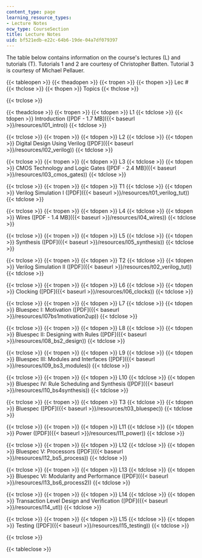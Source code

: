 ```yaml
---
content_type: page
learning_resource_types:
- Lecture Notes
ocw_type: CourseSection
title: Lecture Notes
uid: bf521edb-e22c-64b6-19de-04a7df079397
---
```


The table below contains information on the course's lectures (L) and tutorials (T). Tutorials 1 and 2 are courtesy of Christopher Batten. Tutorial 3 is courtesy of Michael Pellauer.

{{< tableopen >}}
{{< theadopen >}}
{{< tropen >}}
{{< thopen >}}
Lec #
{{< thclose >}}
{{< thopen >}}
Topics
{{< thclose >}}

{{< trclose >}}

{{< theadclose >}}
{{< tropen >}}
{{< tdopen >}}
L1
{{< tdclose >}}
{{< tdopen >}}
Introduction ([PDF - 1.7 MB]({{< baseurl >}}/resources/l01_intro))
{{< tdclose >}}

{{< trclose >}}
{{< tropen >}}
{{< tdopen >}}
L2
{{< tdclose >}}
{{< tdopen >}}
Digital Design Using Verilog ([PDF]({{< baseurl >}}/resources/l02_verilog))
{{< tdclose >}}

{{< trclose >}}
{{< tropen >}}
{{< tdopen >}}
L3
{{< tdclose >}}
{{< tdopen >}}
CMOS Technology and Logic Gates ([PDF - 2.4 MB]({{< baseurl >}}/resources/l03_cmos_gates))
{{< tdclose >}}

{{< trclose >}}
{{< tropen >}}
{{< tdopen >}}
T1
{{< tdclose >}}
{{< tdopen >}}
Verilog Simulation I ([PDF]({{< baseurl >}}/resources/t01_verilog_tut))
{{< tdclose >}}

{{< trclose >}}
{{< tropen >}}
{{< tdopen >}}
L4
{{< tdclose >}}
{{< tdopen >}}
Wires ([PDF - 1.4 MB]({{< baseurl >}}/resources/l04_wires))
{{< tdclose >}}

{{< trclose >}}
{{< tropen >}}
{{< tdopen >}}
L5
{{< tdclose >}}
{{< tdopen >}}
Synthesis ([PDF]({{< baseurl >}}/resources/l05_synthesis))
{{< tdclose >}}

{{< trclose >}}
{{< tropen >}}
{{< tdopen >}}
T2
{{< tdclose >}}
{{< tdopen >}}
Verilog Simulation II ([PDF]({{< baseurl >}}/resources/t02_verilog_tut))
{{< tdclose >}}

{{< trclose >}}
{{< tropen >}}
{{< tdopen >}}
L6
{{< tdclose >}}
{{< tdopen >}}
Clocking ([PDF]({{< baseurl >}}/resources/l06_clocks))
{{< tdclose >}}

{{< trclose >}}
{{< tropen >}}
{{< tdopen >}}
L7
{{< tdclose >}}
{{< tdopen >}}
Bluespec I: Motivation ([PDF]({{< baseurl >}}/resources/l07bs1motivation2up))
{{< tdclose >}}

{{< trclose >}}
{{< tropen >}}
{{< tdopen >}}
L8
{{< tdclose >}}
{{< tdopen >}}
Bluespec II: Designing with Rules ([PDF]({{< baseurl >}}/resources/l08_bs2_design))
{{< tdclose >}}

{{< trclose >}}
{{< tropen >}}
{{< tdopen >}}
L9
{{< tdclose >}}
{{< tdopen >}}
Bluespec III: Modules and Interfaces ([PDF]({{< baseurl >}}/resources/l09_bs3_modules))
{{< tdclose >}}

{{< trclose >}}
{{< tropen >}}
{{< tdopen >}}
L10
{{< tdclose >}}
{{< tdopen >}}
Bluespec IV: Rule Scheduling and Synthesis ([PDF]({{< baseurl >}}/resources/l10_bs4synthesis))
{{< tdclose >}}

{{< trclose >}}
{{< tropen >}}
{{< tdopen >}}
T3
{{< tdclose >}}
{{< tdopen >}}
Bluespec ([PDF]({{< baseurl >}}/resources/t03_bluespec))
{{< tdclose >}}

{{< trclose >}}
{{< tropen >}}
{{< tdopen >}}
L11
{{< tdclose >}}
{{< tdopen >}}
Power ([PDF]({{< baseurl >}}/resources/l11_power))
{{< tdclose >}}

{{< trclose >}}
{{< tropen >}}
{{< tdopen >}}
L12
{{< tdclose >}}
{{< tdopen >}}
Bluespec V: Processors ([PDF]({{< baseurl >}}/resources/l12_bs5_process))
{{< tdclose >}}

{{< trclose >}}
{{< tropen >}}
{{< tdopen >}}
L13
{{< tdclose >}}
{{< tdopen >}}
Bluespec VI: Modularity and Performance ([PDF]({{< baseurl >}}/resources/l13_bs6_process2))
{{< tdclose >}}

{{< trclose >}}
{{< tropen >}}
{{< tdopen >}}
L14
{{< tdclose >}}
{{< tdopen >}}
Transaction Level Design and Verification ([PDF]({{< baseurl >}}/resources/l14_utl))
{{< tdclose >}}

{{< trclose >}}
{{< tropen >}}
{{< tdopen >}}
L15
{{< tdclose >}}
{{< tdopen >}}
Testing ([PDF]({{< baseurl >}}/resources/l15_testing))
{{< tdclose >}}

{{< trclose >}}

{{< tableclose >}}